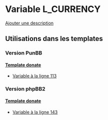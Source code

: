 # Variable L_CURRENCY
[Ajouter une description](https://fa-tvars.appspot.com/var/L_CURRENCY)

## Utilisations dans les templates

### Version PunBB

#### [Template donate](punbb/donate.md#readme)
* [Variable &agrave; la ligne 113](../punbb/donate.tpl#L113)

### Version phpBB2

#### [Template donate](subsilver/donate.md#readme)
* [Variable &agrave; la ligne 143](../subsilver/donate.tpl#L143)